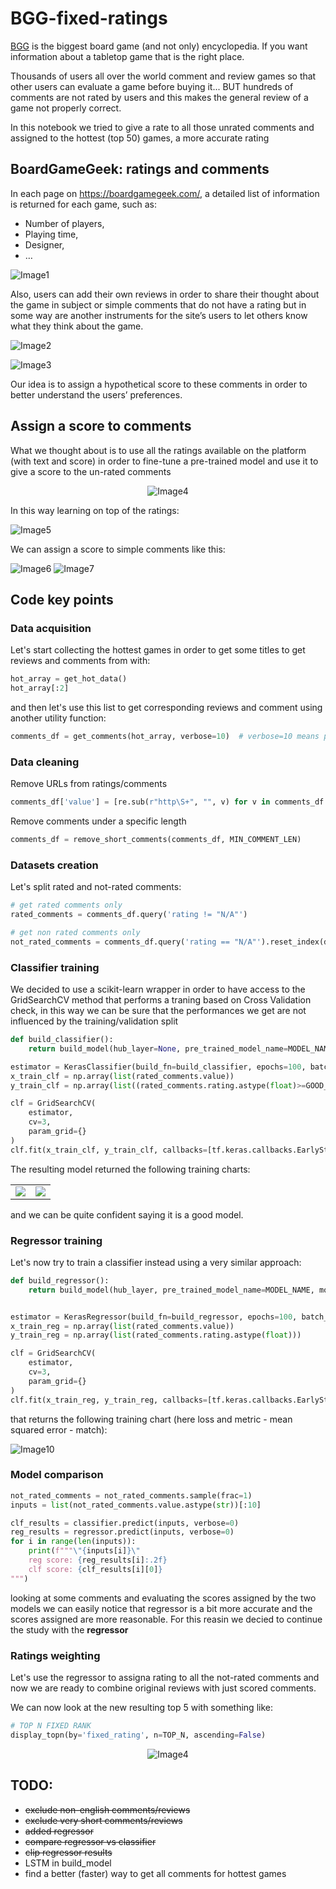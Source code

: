 # BGG-fixed-ratings
[BGG](https://boardgamegeek.com/) is the biggest board game (and not only) encyclopedia. If you want information about a tabletop game that is the right place. 

Thousands of users all over the world comment and review games so that other users can evaluate a game before buying it... BUT hundreds of comments are not rated by users and this makes the general review of a game not properly correct. 

In this notebook we tried to give a rate to all those unrated comments and assigned to the hottest (top 50) games, a more accurate rating

## BoardGameGeek: ratings and comments 
In each page on https://boardgamegeek.com/, a detailed list of information is returned for each game, such as: 
-	Number of players, 
-	Playing time, 
-	Designer, 
-	…


![Image1](https://github.com/informatica92/BGG-fixed-ratings/blob/main/static/images/1.png)

Also, users can add their own reviews in order to share their thought about the game in subject or simple comments that do not have a rating but in some way are another instruments for the site’s users to let others know what they think about the game.

![Image2](https://github.com/informatica92/BGG-fixed-ratings/blob/main/static/images/2.png)

![Image3](https://github.com/informatica92/BGG-fixed-ratings/blob/main/static/images/3.png)

Our idea is to assign a hypothetical score to these comments in order to better understand the users’ preferences.

## Assign a score to comments
What we thought about is to use all the ratings available on the platform (with text and score) in order to fine-tune a pre-trained model and use it to give a score to the un-rated comments

<p align="center">
  <img src="https://github.com/informatica92/BGG-fixed-ratings/blob/main/static/images/4.png" alt="Image4"/>
</p>

In this way learning on top of the ratings: 

![Image5](https://github.com/informatica92/BGG-fixed-ratings/blob/main/static/images/5.png)
 
We can assign a score to simple comments like this: 

![Image6](https://github.com/informatica92/BGG-fixed-ratings/blob/main/static/images/6.png)
![Image7](https://github.com/informatica92/BGG-fixed-ratings/blob/main/static/images/7.png)

## Code key points
### Data acquisition
Let's start collecting the hottest games in order to get some titles to get reviews and comments from with: 
```python
hot_array = get_hot_data()
hot_array[:2]
```
and then let's use this list to get corresponding reviews and comment using another utility function: 
```python
comments_df = get_comments(hot_array, verbose=10)  # verbose=10 means print a row each 10 iterations
```
### Data cleaning
Remove URLs from ratings/comments
```python
comments_df['value'] = [re.sub(r"http\S+", "", v) for v in comments_df.value.values]
```
Remove comments under a specific length
```python
comments_df = remove_short_comments(comments_df, MIN_COMMENT_LEN)
```
### Datasets creation
Let's split rated and not-rated comments:
```python
# get rated comments only
rated_comments = comments_df.query('rating != "N/A"')

# get non rated comments only
not_rated_comments = comments_df.query('rating == "N/A"').reset_index(drop=True)
```
### Classifier training
We decided to use a scikit-learn wrapper in order to have access to the GridSearchCV method that performs a traning based on Cross Validation check, in this way we can be sure that the performances we get are not influenced by the training/validation split  
```python
def build_classifier():
    return build_model(hub_layer=None, pre_trained_model_name=MODEL_NAME, model_type='classifier', verbose=0)

estimator = KerasClassifier(build_fn=build_classifier, epochs=100, batch_size=1024, verbose=2, validation_split=VAL_FRACTION)
x_train_clf = np.array(list(rated_comments.value))
y_train_clf = np.array(list((rated_comments.rating.astype(float)>=GOOD_REVIEW_THRESHOLD).astype(int)))

clf = GridSearchCV(
    estimator, 
    cv=3, 
    param_grid={}
)
clf.fit(x_train_clf, y_train_clf, callbacks=[tf.keras.callbacks.EarlyStopping(monitor='val_accuracy', patience=5, min_delta=0.001)])
```
The resulting model returned the following training charts: 

<table>
  <tr style="border-collapse: collapse; border: none;">
    <td>
      <img src="https://github.com/informatica92/BGG-fixed-ratings/blob/main/static/images/8.png"/>
    </td>
    <td>
      <img src="https://github.com/informatica92/BGG-fixed-ratings/blob/main/static/images/9.png"/> 
    </td>
  </tr>
</table>

and we can be quite confident saying it is a good model.

### Regressor training
Let's now try to train a classifier instead using a very similar approach:
```python
def build_regressor():
    return build_model(hub_layer, pre_trained_model_name=MODEL_NAME, model_type='regressor', verbose=0)


estimator = KerasRegressor(build_fn=build_regressor, epochs=100, batch_size=512, verbose=0, validation_split=VAL_FRACTION)
x_train_reg = np.array(list(rated_comments.value))
y_train_reg = np.array(list(rated_comments.rating.astype(float)))

clf = GridSearchCV(
    estimator, 
    cv=3, 
    param_grid={}
)
clf.fit(x_train_reg, y_train_reg, callbacks=[tf.keras.callbacks.EarlyStopping(monitor='val_mean_squared_error', patience=5, min_delta=0.001)])
```
that returns the following training chart (here loss and metric - mean squared error - match):

![Image10](https://github.com/informatica92/BGG-fixed-ratings/blob/main/static/images/10.png)

### Model comparison
```python
not_rated_comments = not_rated_comments.sample(frac=1)
inputs = list(not_rated_comments.value.astype(str))[:10]

clf_results = classifier.predict(inputs, verbose=0)
reg_results = regressor.predict(inputs, verbose=0)
for i in range(len(inputs)):
    print(f"""\"{inputs[i]}\"
    reg score: {reg_results[i]:.2f}
    clf score: {clf_results[i][0]}
""")
```
looking at some comments and evaluating the scores assigned by the two models we can easily notice that regressor is a bit more accurate and the scores assigned are more reasonable. For this reasin we decied to continue the study with the **regressor**

### Ratings weighting
Let's use the regressor to assigna rating to all the not-rated comments and now we are ready to combine original reviews with just scored comments. 

We can now look at the new resulting top 5 with something like: 

```python
# TOP N FIXED RANK
display_topn(by='fixed_rating', n=TOP_N, ascending=False)
```

<p align="center">
  <img src="https://github.com/informatica92/BGG-fixed-ratings/blob/main/static/images/11.PNG" alt="Image4"/>
</p>

## TODO:
 * ~~exclude non-english comments/reviews~~
 * ~~exclude very short comments/reviews~~
 * ~~added regressor~~
 * ~~compare regressor vs classifier~~
 * ~~clip regressor results~~
 * LSTM in build_model
 * find a better (faster) way to get all comments for hottest games

